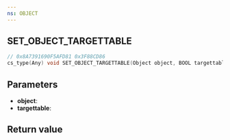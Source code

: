```yaml
---
ns: OBJECT
---
```

## SET_OBJECT_TARGETTABLE

```c
// 0x8A7391690F5AFD81 0x3F88CD86
cs_type(Any) void SET_OBJECT_TARGETTABLE(Object object, BOOL targettable);
```

## Parameters
* **object**: 
* **targettable**: 

## Return value
